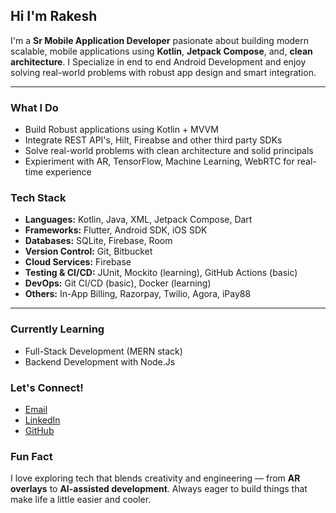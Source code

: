 ## Hi I'm Rakesh 

I'm a **Sr Mobile Application Developer** pasionate about building modern scalable, mobile applications using **Kotlin**, **Jetpack Compose**, and, **clean architecture**.  I Specialize in end to end Android Development and enjoy solving real-world problems with robust app design and smart integration.

----

###  What I Do
- Build Robust applications using Kotlin + MVVM
- Integrate REST API's, Hilt, Fireabse and other third party SDKs
- Solve real-world problems with clean architecture and solid principals
- Expieriment with AR, TensorFlow, Machine Learning, WebRTC for real-time experience

###  Tech Stack

- **Languages:** Kotlin, Java, XML, Jetpack Compose, Dart
- **Frameworks:** Flutter, Android SDK, iOS SDK
- **Databases:** SQLite, Firebase, Room
- **Version Control:** Git, Bitbucket
- **Cloud Services:** Firebase
- **Testing & CI/CD:** JUnit, Mockito (learning), GitHub Actions (basic)
- **DevOps:** Git CI/CD (basic), Docker (learning)
- **Others:** In-App Billing, Razorpay, Twilio, Agora, iPay88

----

###  Currently Learning

- Full-Stack Development (MERN stack)
- Backend Development with Node.Js

###  Let's Connect!
-  [Email](mailto:rakesh.3669.p@gmail.com)
-  [LinkedIn](https://www.linkedin.com/in/rakesh-pamu-a78610a7/)
-  [GitHub](https://github.com/DevRakeshPamu)


###  Fun Fact
I love exploring tech that blends creativity and engineering — from **AR overlays** to **AI-assisted development**. Always eager to build things that make life a little easier and cooler.


